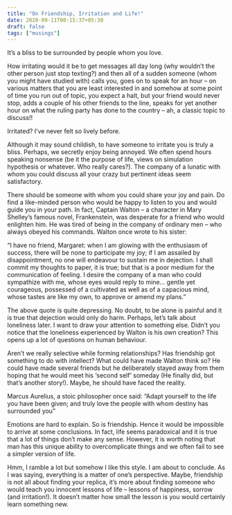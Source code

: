 ```yaml
---
title: "On Friendship, Irritation and Life!"
date: 2020-09-11T00:15:37+05:30
draft: false
tags: ["musings"]
---
```


It’s a bliss to be surrounded by people whom you love.

How irritating would it be to get messages all day long (why wouldn’t the other person just stop texting?) and then all of a sudden someone (whom you might have studied with) calls you, goes on to speak for an hour – on various matters that you are least interested in and somehow at some point of time you run out of topic, you expect a halt, but your friend would never stop, adds a couple of his other friends to the line, speaks for yet another hour on what the ruling party has done to the country – ah, a classic topic to discuss!!

Irritated? I’ve never felt so lively before.

Although it may sound childish, to have someone to irritate you is truly a bliss. Perhaps, we secretly enjoy being annoyed. We often spend hours speaking nonsense (be it the purpose of life, views on simulation hypothesis or whatever. Who really cares?). The company of a lunatic with whom you could discuss all your crazy but pertinent ideas seem satisfactory.

There should be someone with whom you could share your joy and pain. Do find a like-minded person who would be happy to listen to you and would guide you in your path. In fact, Captain Walton – a character in Mary Shelley’s famous novel, Frankenstein, was desperate for a friend who would enlighten him. He was tired of being in the company of ordinary men – who always obeyed his commands. Walton once wrote to his sister:

“I have no friend, Margaret: when I am glowing with the enthusiasm of success, there will be none to participate my joy; if I am assailed by disappointment, no one will endeavour to sustain me in dejection. I shall commit my thoughts to paper, it is true; but that is a poor medium for the communication of feeling. I desire the company of a man who could sympathize with me, whose eyes would reply to mine… gentle yet courageous, possessed of a cultivated as well as of a capacious mind, whose tastes are like my own, to approve or amend my plans.”

The above quote is quite depressing. No doubt, to be alone is painful and it is true that dejection would only do harm. Perhaps, let’s talk about loneliness later. I want to draw your attention to something else. Didn’t you notice that the loneliness experienced by Walton is his own creation? This opens up a lot of questions on human behaviour.

Aren’t we really selective while forming relationships? Has friendship got something to do with intellect? What could have made Walton think so? He could have made several friends but he deliberately stayed away from them hoping that he would meet his ‘second self’ someday (He finally did, but that’s another story!). Maybe, he should have faced the reality. 

Marcus Aurelius, a stoic philosopher once said: “Adapt yourself to the life you have been given; and truly love the people with whom destiny has surrounded you”

Emotions are hard to explain. So is friendship. Hence it would be impossible to arrive at some conclusions. In fact, life seems paradoxical and it is true that a lot of things don’t make any sense. However, it is worth noting that man has this unique ability to overcomplicate things and we often fail to see a simpler version of life.

Hmm, I ramble a lot but somehow I like this style. I am about to conclude. As I was saying, everything is a matter of one’s perspective. Maybe, friendship is not all about finding your replica, it’s more about finding someone who would teach you innocent lessons of life – lessons of happiness, sorrow (and irritation!). It doesn’t matter how small the lesson is you would certainly learn something new.
